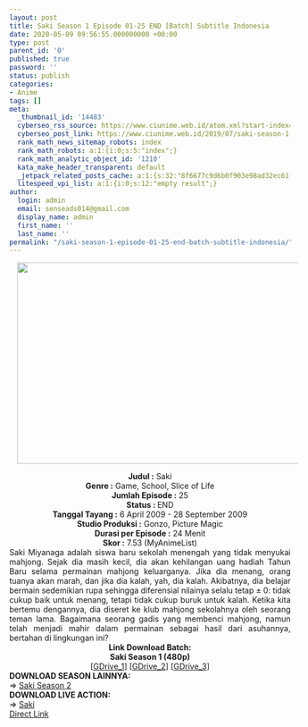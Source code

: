 ```yaml
---
layout: post
title: Saki Season 1 Episode 01-25 END [Batch] Subtitle Indonesia
date: 2020-05-09 09:56:55.000000000 +00:00
type: post
parent_id: '0'
published: true
password: ''
status: publish
categories:
- Anime
tags: []
meta:
  _thumbnail_id: '14483'
  cyberseo_rss_source: https://www.ciunime.web.id/atom.xml?start-index=601&max-results=150
  cyberseo_post_link: https://www.ciunime.web.id/2019/07/saki-season-1-episode-01-25-end-batch.html
  rank_math_news_sitemap_robots: index
  rank_math_robots: a:1:{i:0;s:5:"index";}
  rank_math_analytic_object_id: '1210'
  kata_make_header_transparent: default
  _jetpack_related_posts_cache: a:1:{s:32:"8f6677c9d6b0f903e98ad32ec61f8deb";a:2:{s:7:"expires";i:1645843389;s:7:"payload";a:0:{}}}
  litespeed_vpi_list: a:1:{i:0;s:12:"empty result";}
author:
  login: admin
  email: senseads014@gmail.com
  display_name: admin
  first_name: ''
  last_name: ''
permalink: "/saki-season-1-episode-01-25-end-batch-subtitle-indonesia/"
---
```

<div class="separator" style="clear: both; text-align: center;"><a href="https://1.bp.blogspot.com/-fScUtAmVhxk/XTCGsMibM-I/AAAAAAAAb9o/R2ukcZ79xBo508NKtCN1BO7EkpT3XjPUwCLcBGAs/s1600/Saki%2BSeason%2B1.jpg" imageanchor="1" style="margin-left: 1em; margin-right: 1em;"><img border="0" data-original-height="720" data-original-width="1280" height="360" src="{{ site.baseurl }}/assets/2020/05/Saki%2BSeason%2B1.jpg" width="640" /></a></div>
<p>
<div style="text-align: center;"><b>Judul</b><b><b> </b>:</b> Saki</div>
<div style="text-align: center;"><b><b>Genre :</b></b> Game, School, Slice of Life</div>
<div style="text-align: center;"><b>Jumlah Episode :</b> 25<br /><b>Status :&nbsp;</b>END<br /><b>Tanggal Tayang :</b> 6 April 2009 - 28 September 2009<br /><b>Studio Produksi :</b> Gonzo, Picture Magic<br /><b>Durasi per Episode :</b> 24 Menit</div>
<div style="text-align: center;"><b>Skor :</b> 7.53 (MyAnimeList)</div>
<div style="text-align: center;"></div>
<div style="text-align: justify;">Saki Miyanaga adalah siswa baru sekolah menengah yang tidak menyukai mahjong. Sejak dia masih kecil, dia akan kehilangan uang hadiah Tahun Baru selama permainan mahjong keluarganya. Jika dia menang, orang tuanya akan marah, dan jika dia kalah, yah, dia kalah. Akibatnya, dia belajar bermain sedemikian rupa sehingga diferensial nilainya selalu tetap ± 0: tidak cukup baik untuk menang, tetapi tidak cukup buruk untuk kalah. Ketika kita bertemu dengannya, dia diseret ke klub mahjong sekolahnya oleh seorang teman lama. Bagaimana seorang gadis yang membenci mahjong, namun telah menjadi mahir dalam permainan sebagai hasil dari asuhannya, bertahan di lingkungan ini?</div>
<div style="text-align: justify;"></div>
<div style="text-align: justify;"></div>
<div style="text-align: center;"><b>Link Download Batch:</b></div>
<div style="text-align: center;"><b>Saki Season 1 (480p)</b></div>
<div style="text-align: center;">[<a href="https://drive.google.com/uc?id=1tA9rcmk81-krxg5BT9ryObqAXRN54vHa" target="_blank" rel="noopener">GDrive_1</a>] [<a href="https://drive.google.com/uc?id=1MixVuW587mpCjtJP6Jo3zDNF28mw8oSQ" target="_blank" rel="noopener">GDrive_2</a>] [<a href="https://drive.google.com/uc?id=1qzqtTLzc463JS5janFdVcf0jI1CGxady" target="_blank" rel="noopener">GDrive_3</a>]
<div style="text-align: left;"></div>
<div style="text-align: left;"></div>
<div style="text-align: left;"><b>DOWNLOAD SEASON LAINNYA:</b></div>
<div style="text-align: left;"></div>
<div style="text-align: left;">=&gt;&nbsp;<a href="https://www.ciunime.web.id/2019/07/saki-season-2-episode-01-13-end-batch.html" target="_blank" rel="noopener">Saki Season 2</a></div>
<div style="text-align: left;"></div>
<div style="text-align: left;"><b>DOWNLOAD LIVE ACTION:</b></div>
<div style="text-align: left;"></div>
<div style="text-align: left;">=&gt;&nbsp;<a href="https://www.ciunime.web.id/2019/01/saki-live-action-subtitle-indonesia_31.html" target="_blank" rel="noopener">Saki</a></div>
<div style="text-align: left;"></div>
</div>
<link rel="stylesheet" href="https://cdnjs.cloudflare.com/ajax/libs/font-awesome/4.7.0/css/font-awesome.min.css" />
<div class="divbtn"> <a href="https://handymansurrender.com/fihup8buzv?key=94550f7ce39444073321dde3b8782f97" class="btn"><i class="fa fa-download"></i> Direct Link</a> </div>
